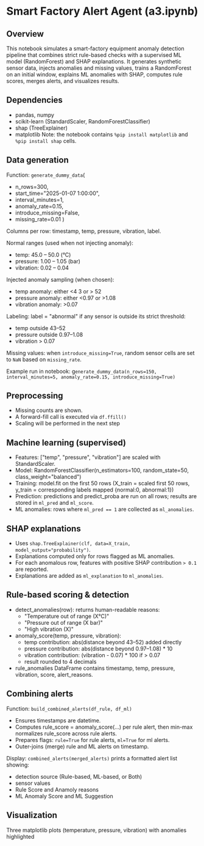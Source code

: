 # Smart Factory Alert Agent (a3.ipynb)

## Overview
This notebook simulates a smart-factory equipment anomaly detection pipeline that combines strict rule-based checks with a supervised ML model (RandomForest) and SHAP explanations. It generates synthetic sensor data, injects anomalies and missing values, trains a RandomForest on an initial window, explains ML anomalies with SHAP, computes rule scores, merges alerts, and visualizes results.

## Dependencies
- pandas, numpy
- scikit-learn (StandardScaler, RandomForestClassifier)
- shap (TreeExplainer)
- matplotlib
Note: the notebook contains `%pip install matplotlib` and `%pip install shap` cells.

## Data generation
Function: `generate_dummy_data`(
- n_rows=300,
- start_time="2025-01-07 1:00:00",
- interval_minutes=1,
- anomaly_rate=0.15,
- introduce_missing=False,
- missing_rate=0.01
)

Columns per row: timestamp, temp, pressure, vibration, label.

Normal ranges (used when not injecting anomaly):
- temp: 45.0 – 50.0 (°C)
- pressure: 1.00 – 1.05 (bar)
- vibration: 0.02 – 0.04

Injected anomaly sampling (when chosen):
- temp anomaly: either <4 3 or > 52
- pressure anomaly: either <0.97 or >1.08
- vibration anomaly: >0.07

Labeling: label = "abnormal" if any sensor is outside its strict threshold:
- temp outside 43–52
- pressure outside 0.97–1.08
- vibration > 0.07

Missing values: when `introduce_missing=True`, random sensor cells are set to `NaN` based on `missing_rate`.

Example run in notebook: g`enerate_dummy_data(n_rows=150, interval_minutes=5, anomaly_rate=0.15, introduce_missing=True)`

## Preprocessing
- Missing counts are shown.
- A forward-fill call is executed via `df.ffill()`
- Scaling will be performed in the next step

## Machine learning (supervised)
- Features: ["temp", "pressure", "vibration"] are scaled with StandardScaler.
- Model: RandomForestClassifier(n_estimators=100, random_state=50, class_weight="balanced")
- Training: model.fit on the first 50 rows (X_train = scaled first 50 rows, y_train = corresponding labels mapped {normal:0, abnormal:1})
- Prediction: predictions and predict_proba are run on all rows; results are stored in `ml_pred` and `ml_score`.
- ML anomalies: rows where `ml_pred == 1` are collected as `ml_anomalies`.

## SHAP explanations
- Uses `shap.TreeExplainer(clf, data=X_train, model_output="probability")`.
- Explanations computed only for rows flagged as ML anomalies.
- For each anomalous row, features with positive SHAP contribution `> 0.1` are reported.
- Explanations are added as `ml_explanation` to `ml_anomalies`.

## Rule-based scoring & detection
- detect_anomalies(row): returns human-readable reasons:
  - "Temperature out of range (X°C)"
  - "Pressure out of range (X bar)"
  - "High vibration (X)"
- anomaly_score(temp, pressure, vibration):
  - temp contribution: abs(distance beyond 43–52) added directly
  - pressure contribution: abs(distance beyond 0.97–1.08) * 10
  - vibration contribution: (vibration - 0.07) * 100 if > 0.07
  - result rounded to 4 decimals
- rule_anomalies DataFrame contains timestamp, temp, pressure, vibration, score, alert_reasons.

## Combining alerts
Function: `build_combined_alerts(df_rule, df_ml)`
- Ensures timestamps are datetime.
- Computes rule_score = anomaly_score(...) per rule alert, then min-max normalizes rule_score across rule alerts.
- Prepares flags: `rule=True` for rule alerts, `ml=True` for ml alerts.
- Outer-joins (merge) rule and ML alerts on timestamp.

Display: `combined_alerts(merged_alerts)` prints a formatted alert list showing:
- detection source (Rule-based, ML-based, or Both)
- sensor values
- Rule Score and Anamoly reasons
- ML Anomaly Score and ML Suggestion 

## Visualization
Three matplotlib plots (temperature, pressure, vibration) with anomalies highlighted
